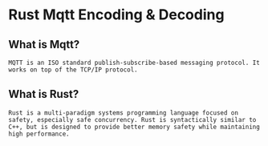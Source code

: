 # Rust Mqtt Encoding & Decoding

## What is Mqtt?
```MQTT is an ISO standard publish-subscribe-based messaging protocol. It works on top of the TCP/IP protocol.```

## What is Rust?
```Rust is a multi-paradigm systems programming language focused on safety, especially safe concurrency. Rust is syntactically similar to C++, but is designed to provide better memory safety while maintaining high performance.```

